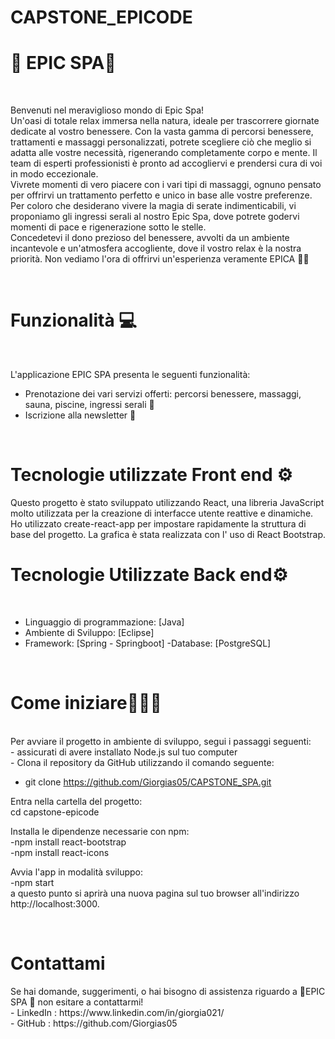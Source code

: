 # CAPSTONE_EPICODE <br>
 <h1> 🌺 EPIC SPA🌺 </h1> <br>
 <p>Benvenuti nel meraviglioso mondo di Epic Spa! <br>
Un'oasi di totale relax immersa nella natura, ideale per trascorrere giornate dedicate al vostro benessere. Con la vasta gamma di percorsi benessere, trattamenti e massaggi personalizzati, potrete scegliere ciò che meglio si adatta alle vostre necessità, rigenerando completamente corpo e mente. Il team di esperti professionisti è pronto ad accogliervi e prendersi cura di voi in modo eccezionale.
<br>
Vivrete momenti di vero piacere con i vari tipi di massaggi, ognuno pensato per offrirvi un trattamento perfetto e unico in base alle vostre preferenze. Per coloro che desiderano vivere la magia di serate indimenticabili, vi proponiamo gli ingressi serali al nostro Epic Spa, dove potrete godervi momenti di pace e rigenerazione sotto le stelle.
<br>
Concedetevi il dono prezioso del benessere, avvolti da un ambiente incantevole e un'atmosfera accogliente, dove il vostro relax è la nostra priorità. Non vediamo l'ora di offrirvi un'esperienza veramente EPICA 🌺🚀
 </p> 
 <br>
<h1> Funzionalità 💻 </h1> <br>

L'applicazione EPIC SPA presenta le seguenti funzionalità: <br>
- Prenotazione dei  vari servizi offerti: percorsi benessere, massaggi, sauna, piscine, ingressi serali 📆 <br>
-  Iscrizione alla newsletter 📩
<br>
<h1>Tecnologie utilizzate Front end ⚙️</h1>
Questo progetto è stato sviluppato utilizzando React, una libreria JavaScript molto utilizzata per la creazione di interfacce utente reattive e dinamiche. Ho utilizzato create-react-app per impostare rapidamente la struttura di base del progetto. La grafica è stata realizzata con l' uso di React Bootstrap.
<br>
  <h1> Tecnologie Utilizzate Back end⚙️ </h1> <br>
  
 - Linguaggio di programmazione: [Java]
 - Ambiente di Sviluppo: [Eclipse]
 - Framework: [Spring - Springboot]
 -Database: [PostgreSQL]
  <br>
  
<h1> Come iniziare👩🏼‍💻 </h1> <br>
Per avviare il progetto in ambiente di sviluppo, segui i passaggi seguenti: <br>
 - assicurati di avere installato Node.js sul tuo computer <br>
 - Clona il repository da GitHub utilizzando il comando seguente: <br>

- git clone https://github.com/Giorgias05/CAPSTONE_SPA.git <br>

Entra nella cartella del progetto: <br>
cd capstone-epicode <br>

Installa le dipendenze necessarie con npm: <br>
-npm install react-bootstrap <br>
-npm install react-icons <br>

Avvia l'app in modalità sviluppo: <br>
-npm start <br>
a questo punto si aprirà una nuova pagina sul tuo browser all'indirizzo http://localhost:3000. <br>


<br>
<h1> Contattami </h1>
Se hai domande, suggerimenti, o hai bisogno di assistenza riguardo a 🌺EPIC SPA 🌺 non esitare a contattarmi!
<br> 
 - LinkedIn : https://www.linkedin.com/in/giorgia021/
<br>
- GitHub : https://github.com/Giorgias05
